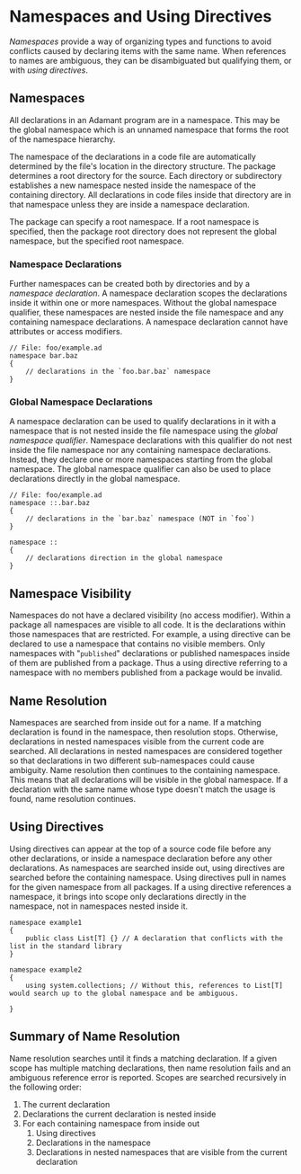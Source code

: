 # Namespaces and Using Directives

*Namespaces* provide a way of organizing types and functions to avoid conflicts caused by declaring items with the same name. When references to names are ambiguous, they can be disambiguated but qualifying them, or with *using directives*.

## Namespaces

All declarations in an Adamant program are in a namespace. This may be the global namespace which is an unnamed namespace that forms the root of the namespace hierarchy.

The namespace of the declarations in a code file are automatically determined by the file's location in the directory structure. The package determines a root directory for the source. Each directory or subdirectory establishes a new namespace nested inside the namespace of the containing directory. All declarations in code files inside that directory are in that namespace unless they are inside a namespace declaration.

The package can specify a root namespace. If a root namespace is specified, then the package root directory does not represent the global namespace, but the specified root namespace.

### Namespace Declarations

Further namespaces can be created both by directories and by a *namespace declaration*. A namespace declaration scopes the declarations inside it within one or more namespaces. Without the global namespace qualifier, these namespaces are nested inside the file namespace and any containing namespace declarations. A namespace declaration cannot have attributes or access modifiers.

```adamant
// File: foo/example.ad
namespace bar.baz
{
    // declarations in the `foo.bar.baz` namespace
}
```

### Global Namespace Declarations

A namespace declaration can be used to qualify declarations in it with a namespace that is not nested inside the file namespace using the *global namespace qualifier*. Namespace declarations with this qualifier do not nest inside the file namespace nor any containing namespace declarations. Instead, they declare one or more namespaces starting from the global namespace. The global namespace qualifier can also be used to place declarations directly in the global namespace.

```adamant
// File: foo/example.ad
namespace ::.bar.baz
{
    // declarations in the `bar.baz` namespace (NOT in `foo`)
}

namespace ::
{
    // declarations direction in the global namespace
}
```

## Namespace Visibility

Namespaces do not have a declared visibility (no access modifier). Within a package all namespaces are visible to all code. It is the declarations within those namespaces that are restricted. For example, a using directive can be declared to use a namespace that contains no visible members. Only namespaces with "`published`" declarations or published namespaces inside of them are published from a package. Thus a using directive referring to a namespace with no members published from a package would be invalid.

## Name Resolution

Namespaces are searched from inside out for a name. If a matching declaration is found in the namespace, then resolution stops. Otherwise, declarations in nested namespaces visible from the current code are searched. All declarations in nested namespaces are considered together so that declarations in two different sub-namespaces could cause ambiguity. Name resolution then continues to the containing namespace. This means that all declarations will be visible in the global namespace. If a declaration with the same name whose type doesn't match the usage is found, name resolution continues.

## Using Directives

Using directives can appear at the top of a source code file before any other declarations, or inside a namespace declaration before any other declarations. As namespaces are searched inside out, using directives are searched before the containing namespace. Using directives pull in names for the given namespace from all packages. If a using directive references a namespace, it brings into scope only declarations directly in the namespace, not in namespaces nested inside it.

```adamant
namespace example1
{
    public class List[T] {} // A declaration that conflicts with the list in the standard library
}

namespace example2
{
    using system.collections; // Without this, references to List[T] would search up to the global namespace and be ambiguous.

}
```

## Summary of Name Resolution

Name resolution searches until it finds a matching declaration. If a given scope has multiple matching declarations, then name resolution fails and an ambiguous reference error is reported. Scopes are searched recursively in the following order:

1. The current declaration
2. Declarations the current declaration is nested inside
3. For each containing namespace from inside out
    1. Using directives
    2. Declarations in the namespace
    3. Declarations in nested namespaces that are visible from the current declaration
